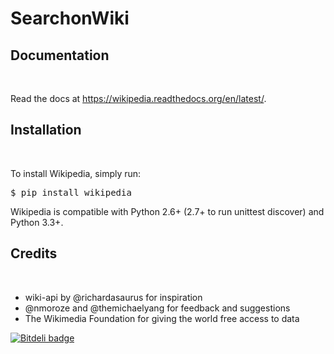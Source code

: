 # SearchonWiki


<h2>Documentation</h2>
<br>
<p>Read the docs at <a href="https://wikipedia.readthedocs.org/en/latest/" rel="nofollow">https://wikipedia.readthedocs.org/en/latest/</a>.</p>


<h2>Installation</h2>
<br>
<p>To install Wikipedia, simply run:</p>
<pre>$ pip install wikipedia
</pre>
<p>Wikipedia is compatible with Python 2.6+ (2.7+ to run unittest discover) and Python 3.3+.</p>




<h2>Credits</h2>
<br>
<ul>
  <li>wiki-api by @richardasaurus for inspiration</li>
  <li>@nmoroze and @themichaelyang for feedback and suggestions</li>
  <li>The Wikimedia Foundation for giving the world free access to data</li>
  </ul>
<a href="https://bitdeli.com/free" rel="nofollow"><img alt="Bitdeli badge" src="https://camo.githubusercontent.com/f0ac1bb8a7322765ffd8f512911f5832523c5e93b057c1215025dcb6cd18ff7b/68747470733a2f2f64327765637a68766c38323376302e636c6f756466726f6e742e6e65742f676f6c64736d6974682f77696b6970656469612f7472656e642e706e67" data-canonical-src="https://d2weczhvl823v0.cloudfront.net/goldsmith/wikipedia/trend.png" style="max-width:100%;"></a>
